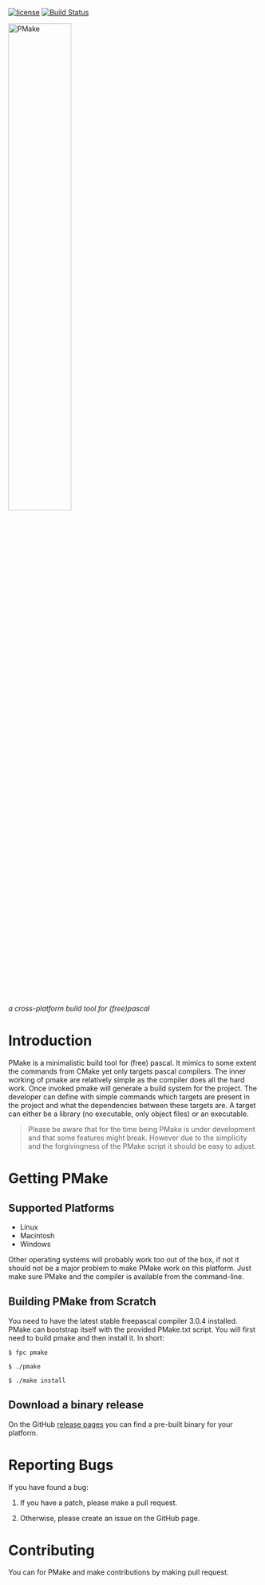 [![license](https://img.shields.io/badge/license-%20GPL--2-blue.svg)](../master/LICENSE)
[![Build Status](https://travis-ci.org/daar/pmake.svg?branch=master)](https://travis-ci.org/daar/pmake)

<img src="https://github.com/daar/pmake/blob/master/logo/pmake_logo.png" alt="PMake" width="50%" height="50%"/>

*a cross-platform build tool for (free)pascal*

Introduction
============
PMake is a minimalistic build tool for (free) pascal. It mimics to some extent the commands from CMake yet only targets pascal compilers. The inner working of pmake are relatively simple as the compiler does all the hard work. Once invoked pmake will generate a build system for the project. The developer can define with simple commands which targets are present in the project and what the dependencies between these targets are. A target can either be a library (no executable, only object files) or an executable.

> Please be aware that for the time being PMake is under development and that some features might break. However due to the simplicity and the forgivingness of the PMake script it should be easy to adjust.

Getting PMake
==============

Supported Platforms
-------------------

* Linux
* Macintosh
* Windows

Other operating systems will probably work too out of the box, if not it should not be a major problem to make PMake work on this platform. Just make sure PMake and the compiler is available from the command-line.

Building PMake from Scratch
---------------------------
You need to have the latest stable freepascal compiler 3.0.4 installed. PMake can bootstrap itself with the provided PMake.txt script. You will first need to build pmake and then install it. In short:

`$ fpc pmake`

`$ ./pmake`

`$ ./make install`

Download a binary release
-------------------------
On the GitHub [release pages](https://github.com/daar/pmake/releases) you can find a pre-built binary for your platform.

Reporting Bugs
==============
If you have found a bug:

1. If you have a patch, please make a pull request.

2. Otherwise, please create an issue on the GitHub page.

Contributing
============
You can for PMake and make contributions by making pull request.

